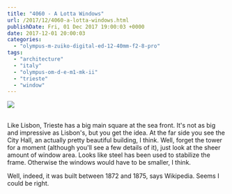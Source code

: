 ```yaml
---
title: "4060 - A Lotta Windows"
url: /2017/12/4060-a-lotta-windows.html
publishDate: Fri, 01 Dec 2017 19:00:03 +0000
date: 2017-12-01 20:00:03
categories: 
  - "olympus-m-zuiko-digital-ed-12-40mm-f2-8-pro"
tags: 
  - "architecture"
  - "italy"
  - "olympus-om-d-e-m1-mk-ii"
  - "trieste"
  - "window"
---
```

<div class="container">
<div class="center"><a target="_blank" href="https://d25zfm9zpd7gm5.cloudfront.net/1200x1200/2017/20170525_164932_lr.jpg"><img class="webfeedsFeaturedVisual" src="https://d25zfm9zpd7gm5.cloudfront.net/0600x0600/2017/20170525_164932_lr.jpg" /></a></div>
</div>
<br />

Like Lisbon, Trieste has a big main square at the sea front. It's not as big and impressive as Lisbon's, but you get the idea. At the far side you see the City Hall, an actually pretty beautiful building, I think. Well, forget the tower for a moment (although you'll see a few details of it), just look at the sheer amount of window area. Looks like steel has been used to stabilize the frame. Otherwise the windows would have to be smaller, I think.

Well, indeed, it was built between 1872 and 1875, says Wikipedia. Seems I could be right.
